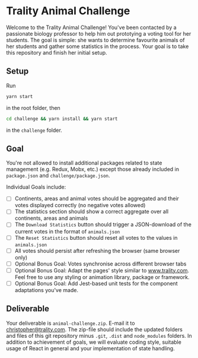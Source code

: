 # Trality Animal Challenge

Welcome to the Trality Animal Challenge! You've been contacted by a passionate biology professor to help him out prototying a voting tool
for her students. The goal is simple: she wants to determine favourite animals of her students and gather some statistics in the process. Your goal
is to take this repository and finish her initial setup.

## Setup

Run

```bash
yarn start
```

in the root folder, then 

```bash
cd challenge && yarn install && yarn start
```

in the `challenge` folder. 

## Goal

You're not allowed to install additional packages related to state management (e.g. Redux, Mobx, etc.) except those already included in `package.json` and `challenge/package.json`.

Individual Goals include:

- [ ] Continents, areas and animal votes should be aggregated and their votes displayed correctly (no negative votes allowed)
- [ ] The statistics section should show a correct aggregate over all continents, areas and animals
- [ ] The `Download Statistics` button should trigger a JSON-download of the current votes in the format of `animals.json`
- [ ] The `Reset Statistics` button should reset all votes to the values in `animals.json`
- [ ] All votes should persist after refreshing the browser (same browser only)
- [ ] Optional Bonus Goal: Votes synchronise across different browser tabs
- [ ] Optional Bonus Goal: Adapt the pages' style similar to www.trality.com. Feel free to use any styling or animation library, package or framework.
- [ ] Optional Bonus Goal: Add Jest-based unit tests for the component adaptations you've made.

## Deliverable

Your deliverable is `animal-challenge.zip`. E-mail it to christopher@trality.com. The zip-file should include the updated folders and files
of this git repository minus `.git`, `.dist` and `node_modules` folders. In addition to achievement of goals, we will evaluate coding style, suitable usage of React in general and your implementation of state handling. 

